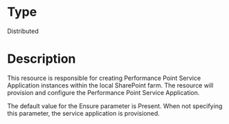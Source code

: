 # Type

Distributed

# Description

This resource is responsible for creating Performance Point Service Application
instances within the local SharePoint farm. The resource will provision and
configure the Performance Point Service Application.

The default value for the Ensure parameter is Present. When not specifying this
parameter, the service application is provisioned.
